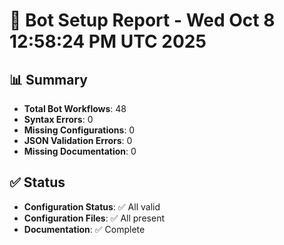 # 🤖 Bot Setup Report - Wed Oct  8 12:58:24 PM UTC 2025

## 📊 Summary
- **Total Bot Workflows**: 48
- **Syntax Errors**: 0
- **Missing Configurations**: 0
- **JSON Validation Errors**: 0
- **Missing Documentation**: 0

## ✅ Status
- **Configuration Status**: ✅ All valid
- **Configuration Files**: ✅ All present
- **Documentation**: ✅ Complete
